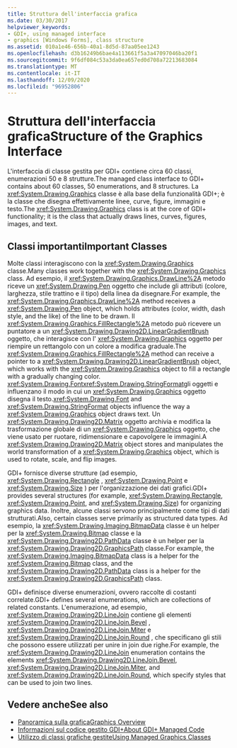 ```yaml
---
title: Struttura dell'interfaccia grafica
ms.date: 03/30/2017
helpviewer_keywords:
- GDI+, using managed interface
- graphics [Windows Forms], class structure
ms.assetid: 010a1e46-656b-40a1-8d5d-87aa05ee1243
ms.openlocfilehash: d3b16249b6bae4a113661f5a3a47097046ba20f1
ms.sourcegitcommit: 9f6df084c53a3da0ea657ed0d708a72213683084
ms.translationtype: MT
ms.contentlocale: it-IT
ms.lasthandoff: 12/09/2020
ms.locfileid: "96952806"
---
```

# <a name="structure-of-the-graphics-interface"></a><span data-ttu-id="98d29-102">Struttura dell'interfaccia grafica</span><span class="sxs-lookup"><span data-stu-id="98d29-102">Structure of the Graphics Interface</span></span>
<span data-ttu-id="98d29-103">L'interfaccia di classe gestita per GDI+ contiene circa 60 classi, enumerazioni 50 e 8 strutture.</span><span class="sxs-lookup"><span data-stu-id="98d29-103">The managed class interface to GDI+ contains about 60 classes, 50 enumerations, and 8 structures.</span></span> <span data-ttu-id="98d29-104">La <xref:System.Drawing.Graphics> classe è alla base della funzionalità GDI+; è la classe che disegna effettivamente linee, curve, figure, immagini e testo.</span><span class="sxs-lookup"><span data-stu-id="98d29-104">The <xref:System.Drawing.Graphics> class is at the core of GDI+ functionality; it is the class that actually draws lines, curves, figures, images, and text.</span></span>  
  
## <a name="important-classes"></a><span data-ttu-id="98d29-105">Classi importanti</span><span class="sxs-lookup"><span data-stu-id="98d29-105">Important Classes</span></span>  
 <span data-ttu-id="98d29-106">Molte classi interagiscono con la <xref:System.Drawing.Graphics> classe.</span><span class="sxs-lookup"><span data-stu-id="98d29-106">Many classes work together with the <xref:System.Drawing.Graphics> class.</span></span> <span data-ttu-id="98d29-107">Ad esempio, il <xref:System.Drawing.Graphics.DrawLine%2A> metodo riceve un <xref:System.Drawing.Pen> oggetto che include gli attributi (colore, larghezza, stile trattino e il tipo) della linea da disegnare.</span><span class="sxs-lookup"><span data-stu-id="98d29-107">For example, the <xref:System.Drawing.Graphics.DrawLine%2A> method receives a <xref:System.Drawing.Pen> object, which holds attributes (color, width, dash style, and the like) of the line to be drawn.</span></span> <span data-ttu-id="98d29-108">Il <xref:System.Drawing.Graphics.FillRectangle%2A> metodo può ricevere un puntatore a un <xref:System.Drawing.Drawing2D.LinearGradientBrush> oggetto, che interagisce con l' <xref:System.Drawing.Graphics> oggetto per riempire un rettangolo con un colore a modifica graduale.</span><span class="sxs-lookup"><span data-stu-id="98d29-108">The <xref:System.Drawing.Graphics.FillRectangle%2A> method can receive a pointer to a <xref:System.Drawing.Drawing2D.LinearGradientBrush> object, which works with the <xref:System.Drawing.Graphics> object to fill a rectangle with a gradually changing color.</span></span> <span data-ttu-id="98d29-109"><xref:System.Drawing.Font><xref:System.Drawing.StringFormat>gli oggetti e influenzano il modo in cui un <xref:System.Drawing.Graphics> oggetto disegna il testo.</span><span class="sxs-lookup"><span data-stu-id="98d29-109"><xref:System.Drawing.Font> and <xref:System.Drawing.StringFormat> objects influence the way a <xref:System.Drawing.Graphics> object draws text.</span></span> <span data-ttu-id="98d29-110">Un <xref:System.Drawing.Drawing2D.Matrix> oggetto archivia e modifica la trasformazione globale di un <xref:System.Drawing.Graphics> oggetto, che viene usato per ruotare, ridimensionare e capovolgere le immagini.</span><span class="sxs-lookup"><span data-stu-id="98d29-110">A <xref:System.Drawing.Drawing2D.Matrix> object stores and manipulates the world transformation of a <xref:System.Drawing.Graphics> object, which is used to rotate, scale, and flip images.</span></span>  
  
 <span data-ttu-id="98d29-111">GDI+ fornisce diverse strutture (ad esempio, <xref:System.Drawing.Rectangle> , <xref:System.Drawing.Point> e <xref:System.Drawing.Size> ) per l'organizzazione dei dati grafici.</span><span class="sxs-lookup"><span data-stu-id="98d29-111">GDI+ provides several structures (for example, <xref:System.Drawing.Rectangle>, <xref:System.Drawing.Point>, and <xref:System.Drawing.Size>) for organizing graphics data.</span></span> <span data-ttu-id="98d29-112">Inoltre, alcune classi servono principalmente come tipi di dati strutturati.</span><span class="sxs-lookup"><span data-stu-id="98d29-112">Also, certain classes serve primarily as structured data types.</span></span> <span data-ttu-id="98d29-113">Ad esempio, la <xref:System.Drawing.Imaging.BitmapData> classe è un helper per la <xref:System.Drawing.Bitmap> classe e la <xref:System.Drawing.Drawing2D.PathData> classe è un helper per la <xref:System.Drawing.Drawing2D.GraphicsPath> classe.</span><span class="sxs-lookup"><span data-stu-id="98d29-113">For example, the <xref:System.Drawing.Imaging.BitmapData> class is a helper for the <xref:System.Drawing.Bitmap> class, and the <xref:System.Drawing.Drawing2D.PathData> class is a helper for the <xref:System.Drawing.Drawing2D.GraphicsPath> class.</span></span>  
  
 <span data-ttu-id="98d29-114">GDI+ definisce diverse enumerazioni, ovvero raccolte di costanti correlate.</span><span class="sxs-lookup"><span data-stu-id="98d29-114">GDI+ defines several enumerations, which are collections of related constants.</span></span> <span data-ttu-id="98d29-115">L'enumerazione, ad esempio, <xref:System.Drawing.Drawing2D.LineJoin> contiene gli elementi <xref:System.Drawing.Drawing2D.LineJoin.Bevel> , <xref:System.Drawing.Drawing2D.LineJoin.Miter> e <xref:System.Drawing.Drawing2D.LineJoin.Round> , che specificano gli stili che possono essere utilizzati per unire in join due righe.</span><span class="sxs-lookup"><span data-stu-id="98d29-115">For example, the <xref:System.Drawing.Drawing2D.LineJoin> enumeration contains the elements <xref:System.Drawing.Drawing2D.LineJoin.Bevel>, <xref:System.Drawing.Drawing2D.LineJoin.Miter>, and <xref:System.Drawing.Drawing2D.LineJoin.Round>, which specify styles that can be used to join two lines.</span></span>  
  
## <a name="see-also"></a><span data-ttu-id="98d29-116">Vedere anche</span><span class="sxs-lookup"><span data-stu-id="98d29-116">See also</span></span>

- [<span data-ttu-id="98d29-117">Panoramica sulla grafica</span><span class="sxs-lookup"><span data-stu-id="98d29-117">Graphics Overview</span></span>](graphics-overview-windows-forms.md)
- [<span data-ttu-id="98d29-118">Informazioni sul codice gestito GDI+</span><span class="sxs-lookup"><span data-stu-id="98d29-118">About GDI+ Managed Code</span></span>](about-gdi-managed-code.md)
- [<span data-ttu-id="98d29-119">Utilizzo di classi grafiche gestite</span><span class="sxs-lookup"><span data-stu-id="98d29-119">Using Managed Graphics Classes</span></span>](using-managed-graphics-classes.md)
